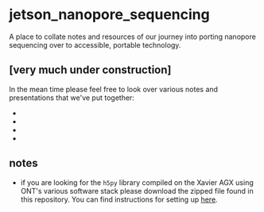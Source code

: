 # jetson_nanopore_sequencing
A place to collate notes and resources of our journey into porting nanopore sequencing over to accessible, portable technology.

## [very much under construction]

In the mean time please feel free to look over various notes and presentations that we've put together:

  - [**closest thing to a set up guide at the moment**]: https://gist.github.com/sirselim/2ebe2807112fae93809aa18f096dbb94
  - [eResearch 2020 presentation]: https://sirselim.github.io/presentations/eResearch_2020/eResearch_presentation_livedemo_2020#1
  - [initial Xavier notes/unboxing/setup]: https://hackmd.io/@Miles/HkumH7sBH
  - [benchmarking guppy on various GPUs]: https://esr-nz.github.io/gpu_basecalling_testing/gpu_benchmarking.html
  
## notes

* if you are looking for the `h5py` library compiled on the Xavier AGX using ONT's various software stack please download the zipped file found in this repository. You can find instructions for setting up [here](https://gist.github.com/sirselim/2ebe2807112fae93809aa18f096dbb94#gistcomment-3481318).
